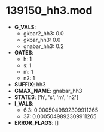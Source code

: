 # 139150_hh3.mod

- **G_VALS**:
  - gkbar2_hh3: 0.0
  - gkbar_hh3: 0.0
  - gnabar_hh3: 0.2
- **GATES**:
  - h: 1
  - s: 1
  - m: 1
  - n2: 1
- **SUFFIX**: hh3
- **GMAX_NAME**: gnabar_hh3
- **STATES**: ['h', 's', 'm', 'n2']
- **I_VALS**:
  - 6.3: 0.0005049892309911265
  - 37: 0.0005049892309911265
- **ERROR_FLAGS**: []
